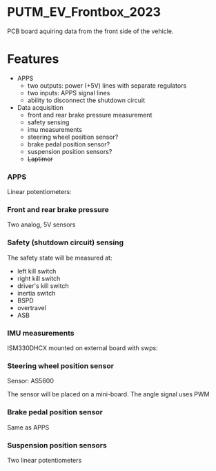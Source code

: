 # PUTM_EV_Frontbox_2023

PCB board aquiring data from the front side of the vehicle.

# Features

- APPS
  - two outputs: power (+5V) lines with separate regulators
  - two inputs: APPS signal lines
  - ability to disconnect the shutdown circuit
- Data acquisition
  - front and rear brake pressure measurement
  - safety sensing
  - imu measurements
  - steering wheel position sensor?
  - brake pedal position sensor?
  - suspension position sensors?
  - <del>Laptimer</del>

### APPS

Linear potentiometers:

### Front and rear brake pressure

Two analog, 5V sensors

### Safety (shutdown circuit) sensing

The safety state will be measured at:
- left kill switch
- right kill switch
- driver's kill switch
- inertia switch
- BSPD
- overtravel
- ASB

### IMU measurements

ISM330DHCX mounted on external board with swps:

### Steering wheel position sensor

Sensor: AS5600

The sensor will be placed on a mini-board. The angle signal uses PWM

### Brake pedal position sensor

Same as APPS

### Suspension position sensors

Two linear potentiometers


